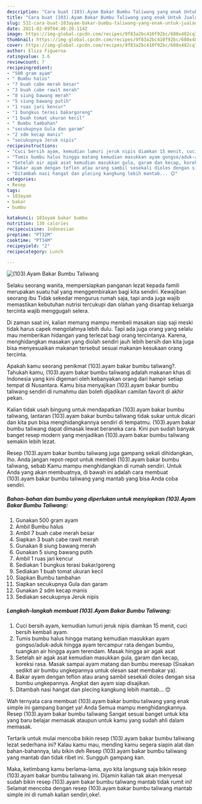```yaml
---
description: "Cara buat (103).Ayam Bakar Bumbu Taliwang yang enak Untuk Jualan"
title: "Cara buat (103).Ayam Bakar Bumbu Taliwang yang enak Untuk Jualan"
slug: 531-cara-buat-103ayam-bakar-bumbu-taliwang-yang-enak-untuk-jualan
date: 2021-02-09T04:46:20.114Z
image: https://img-global.cpcdn.com/recipes/9f83a2bc410f92bc/680x482cq70/103ayam-bakar-bumbu-taliwang-foto-resep-utama.jpg
thumbnail: https://img-global.cpcdn.com/recipes/9f83a2bc410f92bc/680x482cq70/103ayam-bakar-bumbu-taliwang-foto-resep-utama.jpg
cover: https://img-global.cpcdn.com/recipes/9f83a2bc410f92bc/680x482cq70/103ayam-bakar-bumbu-taliwang-foto-resep-utama.jpg
author: Eliza Figueroa
ratingvalue: 3.6
reviewcount: 7
recipeingredient:
- "500 gram ayam"
- " Bumbu halus"
- "7 buah cabe merah besar"
- "3 buah cabe rawit merah"
- "8 siung bawang merah"
- "5 siung bawang putih"
- "1 ruas jari kencur"
- "1 bungkus terasi bakargoreng"
- "1 buah tomat ukuran kecil"
- " Bumbu tambahan"
- "secukupnya Gula dan garam"
- "2 sdm kecap manis"
- "secukupnya Jeruk nipis"
recipeinstructions:
- "Cuci bersih ayam, kemudian lumuri jeruk nipis diamkan 15 menit, cuci bersih kembali ayam."
- "Tumis bumbu halus hingga matang kemudian masukkan ayam gongso/aduk-aduk hingga ayam tercampur rata dengan bumbu, tuangkan air hingga ayam terendam. Masak hingga air agak asat"
- "Setelah air agak asat kemudian masukkan gula, garam dan kecap, koreksi rasa. Masak sampai ayam matang dan bumbu meresap (Sisakan sedikit air bumbu ungkepannya untuk olesan saat membakar ya)."
- "Bakar ayam dengan teflon atau arang sambil sesekali dioles dengan sisa bumbu ungkepannya. Angkat dan ayam siap disajikan."
- "Ditambah nasi hangat dan plecing kangkung lebih mantab... 😊"
categories:
- Resep
tags:
- 103ayam
- bakar
- bumbu

katakunci: 103ayam bakar bumbu 
nutrition: 130 calories
recipecuisine: Indonesian
preptime: "PT32M"
cooktime: "PT34M"
recipeyield: "2"
recipecategory: Lunch

---
```



![(103).Ayam Bakar Bumbu Taliwang](https://img-global.cpcdn.com/recipes/9f83a2bc410f92bc/680x482cq70/103ayam-bakar-bumbu-taliwang-foto-resep-utama.jpg)

Selaku seorang wanita, mempersiapkan panganan lezat kepada famili merupakan suatu hal yang menggembirakan bagi kita sendiri. Kewajiban seorang ibu Tidak sekedar mengurus rumah saja, tapi anda juga wajib memastikan kebutuhan nutrisi tercukupi dan olahan yang disantap keluarga tercinta wajib menggugah selera.

Di zaman  saat ini, kalian memang mampu membeli masakan siap saji meski tidak harus capek mengolahnya lebih dulu. Tapi ada juga orang yang selalu mau memberikan hidangan yang terlezat bagi orang tercintanya. Karena, menghidangkan masakan yang diolah sendiri jauh lebih bersih dan kita juga bisa menyesuaikan makanan tersebut sesuai makanan kesukaan orang tercinta. 



Apakah kamu seorang penikmat (103).ayam bakar bumbu taliwang?. Tahukah kamu, (103).ayam bakar bumbu taliwang adalah makanan khas di Indonesia yang kini digemari oleh kebanyakan orang dari hampir setiap tempat di Nusantara. Kamu bisa menyajikan (103).ayam bakar bumbu taliwang sendiri di rumahmu dan boleh dijadikan camilan favorit di akhir pekan.

Kalian tidak usah bingung untuk mendapatkan (103).ayam bakar bumbu taliwang, lantaran (103).ayam bakar bumbu taliwang tidak sukar untuk dicari dan kita pun bisa menghidangkannya sendiri di tempatmu. (103).ayam bakar bumbu taliwang dapat dimasak lewat beraneka cara. Kini pun sudah banyak banget resep modern yang menjadikan (103).ayam bakar bumbu taliwang semakin lebih lezat.

Resep (103).ayam bakar bumbu taliwang juga gampang sekali dihidangkan, lho. Anda jangan repot-repot untuk membeli (103).ayam bakar bumbu taliwang, sebab Kamu mampu menghidangkan di rumah sendiri. Untuk Anda yang akan membuatnya, di bawah ini adalah cara membuat (103).ayam bakar bumbu taliwang yang mantab yang bisa Anda coba sendiri.

<!--inarticleads1-->

##### Bahan-bahan dan bumbu yang diperlukan untuk menyiapkan (103).Ayam Bakar Bumbu Taliwang:

1. Gunakan 500 gram ayam
1. Ambil  Bumbu halus
1. Ambil 7 buah cabe merah besar
1. Siapkan 3 buah cabe rawit merah
1. Gunakan 8 siung bawang merah
1. Gunakan 5 siung bawang putih
1. Ambil 1 ruas jari kencur
1. Sediakan 1 bungkus terasi bakar/goreng
1. Sediakan 1 buah tomat ukuran kecil
1. Siapkan  Bumbu tambahan
1. Siapkan secukupnya Gula dan garam
1. Gunakan 2 sdm kecap manis
1. Sediakan secukupnya Jeruk nipis




<!--inarticleads2-->

##### Langkah-langkah membuat (103).Ayam Bakar Bumbu Taliwang:

1. Cuci bersih ayam, kemudian lumuri jeruk nipis diamkan 15 menit, cuci bersih kembali ayam.
1. Tumis bumbu halus hingga matang kemudian masukkan ayam gongso/aduk-aduk hingga ayam tercampur rata dengan bumbu, tuangkan air hingga ayam terendam. Masak hingga air agak asat
1. Setelah air agak asat kemudian masukkan gula, garam dan kecap, koreksi rasa. Masak sampai ayam matang dan bumbu meresap (Sisakan sedikit air bumbu ungkepannya untuk olesan saat membakar ya).
1. Bakar ayam dengan teflon atau arang sambil sesekali dioles dengan sisa bumbu ungkepannya. Angkat dan ayam siap disajikan.
1. Ditambah nasi hangat dan plecing kangkung lebih mantab... 😊




Wah ternyata cara membuat (103).ayam bakar bumbu taliwang yang enak simple ini gampang banget ya! Anda Semua mampu menghidangkannya. Resep (103).ayam bakar bumbu taliwang Sangat sesuai banget untuk kita yang baru belajar memasak ataupun untuk kamu yang sudah ahli dalam memasak.

Tertarik untuk mulai mencoba bikin resep (103).ayam bakar bumbu taliwang lezat sederhana ini? Kalau kamu mau, mending kamu segera siapin alat dan bahan-bahannya, lalu bikin deh Resep (103).ayam bakar bumbu taliwang yang mantab dan tidak ribet ini. Sungguh gampang kan. 

Maka, ketimbang kamu berlama-lama, ayo kita langsung saja bikin resep (103).ayam bakar bumbu taliwang ini. Dijamin kalian tak akan menyesal sudah bikin resep (103).ayam bakar bumbu taliwang mantab tidak rumit ini! Selamat mencoba dengan resep (103).ayam bakar bumbu taliwang mantab simple ini di rumah kalian sendiri,oke!.

